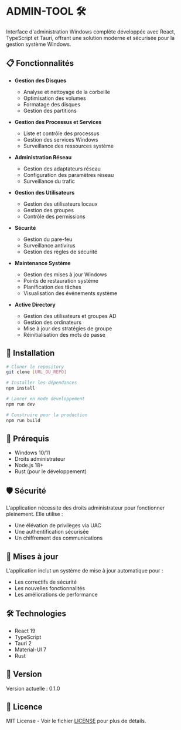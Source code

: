 # ADMIN-TOOL 🛠️

Interface d'administration Windows complète développée avec React, TypeScript et Tauri, offrant une solution moderne et sécurisée pour la gestion système Windows.

## 📋 Fonctionnalités

- **Gestion des Disques**
  - Analyse et nettoyage de la corbeille
  - Optimisation des volumes
  - Formatage des disques
  - Gestion des partitions

- **Gestion des Processus et Services**
  - Liste et contrôle des processus
  - Gestion des services Windows
  - Surveillance des ressources système

- **Administration Réseau**
  - Gestion des adaptateurs réseau
  - Configuration des paramètres réseau
  - Surveillance du trafic

- **Gestion des Utilisateurs**
  - Gestion des utilisateurs locaux
  - Gestion des groupes
  - Contrôle des permissions

- **Sécurité**
  - Gestion du pare-feu
  - Surveillance antivirus
  - Gestion des règles de sécurité

- **Maintenance Système**
  - Gestion des mises à jour Windows
  - Points de restauration système
  - Planification des tâches
  - Visualisation des événements système

- **Active Directory**
  - Gestion des utilisateurs et groupes AD
  - Gestion des ordinateurs
  - Mise à jour des stratégies de groupe
  - Réinitialisation des mots de passe

## 🚀 Installation

```bash
# Cloner le repository
git clone [URL_DU_REPO]

# Installer les dépendances
npm install

# Lancer en mode développement
npm run dev

# Construire pour la production
npm run build
```

## 🔧 Prérequis

- Windows 10/11
- Droits administrateur
- Node.js 18+
- Rust (pour le développement)

## 🛡️ Sécurité

L'application nécessite des droits administrateur pour fonctionner pleinement. Elle utilise :
- Une élévation de privilèges via UAC
- Une authentification sécurisée
- Un chiffrement des communications

## 🔄 Mises à jour

L'application inclut un système de mise à jour automatique pour :
- Les correctifs de sécurité
- Les nouvelles fonctionnalités
- Les améliorations de performance

## 🛠️ Technologies

- React 19
- TypeScript
- Tauri 2
- Material-UI 7
- Rust

## 📝 Version

Version actuelle : 0.1.0

## 📄 Licence

MIT License - Voir le fichier [LICENSE](LICENSE) pour plus de détails.

